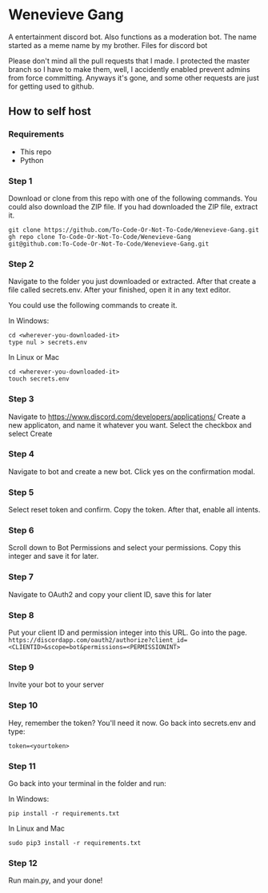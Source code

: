 # Wenevieve Gang
A entertainment discord bot. Also functions as a moderation bot. The name started as a meme name by my brother. 
Files for discord bot

Please don't mind all the pull requests that I made. I protected the master branch so I have to make them, well, I accidently enabled prevent admins from force committing. Anyways it's gone, and some other requests are just for getting used to github.

## How to self host

### Requirements
- This repo
- Python

### Step 1
Download or clone from this repo with one of the following commands. You could also download the ZIP file. If you had downloaded the ZIP file, extract it.
```
git clone https://github.com/To-Code-Or-Not-To-Code/Wenevieve-Gang.git
gh repo clone To-Code-Or-Not-To-Code/Wenevieve-Gang
git@github.com:To-Code-Or-Not-To-Code/Wenevieve-Gang.git
```
### Step 2
Navigate to the folder you just downloaded or extracted. After that create a file called secrets.env. After your finished, open it in any text editor.

You could use the following commands to create it.

In Windows:

```
cd <wherever-you-downloaded-it>
type nul > secrets.env
```

In Linux or Mac

```
cd <wherever-you-downloaded-it>
touch secrets.env
```

### Step 3
Navigate to https://www.discord.com/developers/applications/
Create a new applicaton, and name it whatever you want. Select the checkbox and select Create

### Step 4
Navigate to bot and create a new bot. Click yes on the confirmation modal.

### Step 5
Select reset token and confirm. Copy the token. After that, enable all intents.

### Step 6
Scroll down to Bot Permissions and select your permissions. Copy this integer and save it for later.

### Step 7
Navigate to OAuth2 and copy your client ID, save this for later

### Step 8
Put your client ID and permission integer into this URL. Go into the page.
`https://discordapp.com/oauth2/authorize?client_id=<CLIENTID>&scope=bot&permissions=<PERMISSIONINT>`

### Step 9
Invite your bot to your server

### Step 10
Hey, remember the token? You'll need it now. Go back into secrets.env and type:
```
token=<yourtoken>
```

### Step 11
Go back into your terminal in the folder and run:

In Windows:
```
pip install -r requirements.txt
```

In Linux and Mac
```
sudo pip3 install -r requirements.txt
```

### Step 12
Run main.py, and your done!
